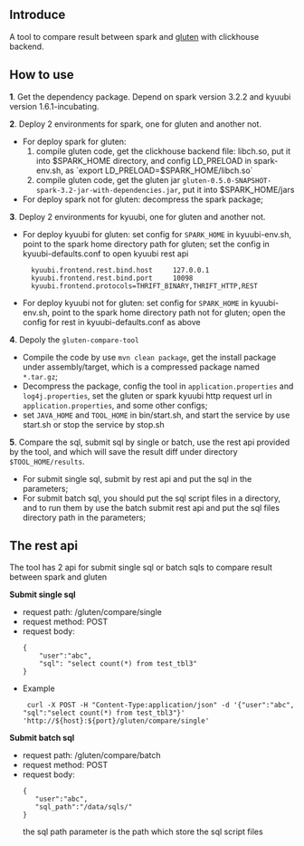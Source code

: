 ## Introduce
A tool to compare result between spark and [gluten](https://github.com/oap-project/gluten) with clickhouse backend.

## How to use
**1**. Get the dependency package. Depend on spark version 3.2.2 and kyuubi version 1.6.1-incubating.

**2**. Deploy 2 environments for spark, one for gluten and another not.
  - For deploy spark for gluten: 
    1) compile gluten code, get the clickhouse backend file: libch.so, put it into $SPARK_HOME directory, and config LD_PRELOAD in spark-env.sh, as `export LD_PRELOAD=$SPARK_HOME/libch.so`
    2) compile gluten code, get the gluten jar `gluten-0.5.0-SNAPSHOT-spark-3.2-jar-with-dependencies.jar`, put it into $SPARK_HOME/jars
  - For deploy spark not for gluten: decompress the spark package;
  
**3**. Deploy 2 environments for kyuubi, one for gluten and another not.
 - For deploy kyuubi for gluten: set config for `SPARK_HOME` in kyuubi-env.sh, point to the spark home directory path for gluten; set the config in kyuubi-defaults.conf to open kyuubi rest api
      ```
        kyuubi.frontend.rest.bind.host     127.0.0.1
        kyuubi.frontend.rest.bind.port     10098
        kyuubi.frontend.protocols=THRIFT_BINARY,THRIFT_HTTP,REST
      ```
 - For deploy kyuubi not for gluten: set config for `SPARK_HOME` in kyuubi-env.sh, point to the spark home directory path not for gluten; open the config for rest in kyuubi-defaults.conf as above

**4**. Depoly the `gluten-compare-tool`
 - Compile the code by use `mvn clean package`, get the install package under assembly/target, which is a compressed package named `*.tar.gz`;
 - Decompress the package, config the tool in `application.properties` and `log4j.properties`, set the gluten or spark kyuubi http request url in `application.properties`, and some other configs;
 - set `JAVA_HOME` and `TOOL_HOME` in bin/start.sh, and start the service by use start.sh or stop the service by stop.sh
 
**5**. Compare the sql, submit sql by single or batch, use the rest api provided by the tool, and which will save the result diff under directory `$TOOL_HOME/results`.
- For submit single sql, submit by rest api and put the sql in the parameters;
- For submit batch sql, you should put the sql script files in a directory, and to run them by use the batch submit rest api and put the sql files directory path in the parameters;  
 
## The rest api
The tool has 2 api for submit single sql or batch sqls to compare result between spark and gluten

**Submit single sql**
- request path: /gluten/compare/single
- request method: POST
- request body: 
    ```
    {
        "user":"abc",
        "sql": "select count(*) from test_tbl3"
    }
    ```
- Example
    ```
     curl -X POST -H "Content-Type:application/json" -d '{"user":"abc", "sql":"select count(*) from test_tbl3"}' 'http://${host}:${port}/gluten/compare/single'
    ```

**Submit batch sql**
- request path: /gluten/compare/batch
- request method: POST
- request body: 
   ```
   {
      "user":"abc",
      "sql_path":"/data/sqls/"
   }
   ```
  the sql path parameter is the path which store the sql script files
